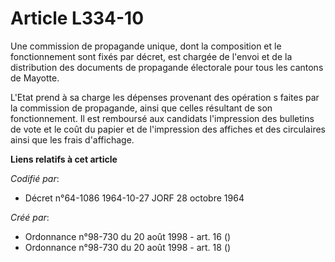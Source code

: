 # Article L334-10

Une commission de propagande unique, dont la composition et le fonctionnement sont fixés par décret, est chargée de l'envoi
et de la distribution des documents de propagande électorale pour tous les cantons de Mayotte.

L'Etat prend à sa charge les dépenses provenant des opération s faites par la commission de propagande, ainsi que celles
résultant de son fonctionnement. Il est remboursé aux candidats l'impression des bulletins de vote et le coût du papier et de
l'impression des affiches et des circulaires ainsi que les frais d'affichage.

**Liens relatifs à cet article**

_Codifié par_:

  - Décret n°64-1086 1964-10-27 JORF 28 octobre 1964

_Créé par_:

  - Ordonnance n°98-730 du 20 août 1998 - art. 16 ()
  - Ordonnance n°98-730 du 20 août 1998 - art. 18 ()
